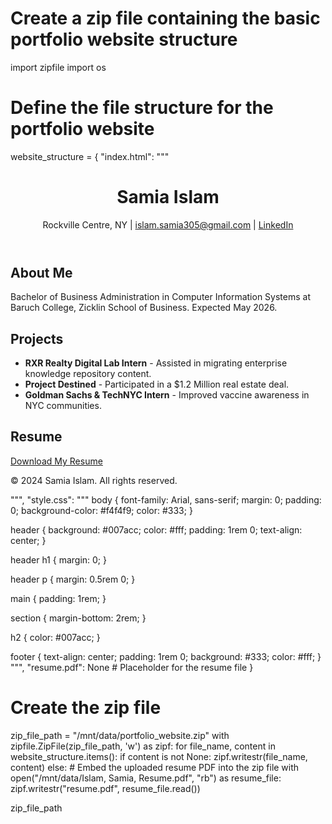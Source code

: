 # Create a zip file containing the basic portfolio website structure
import zipfile
import os

# Define the file structure for the portfolio website
website_structure = {
    "index.html": """
<!DOCTYPE html>
<html lang="en">
<head>
    <meta charset="UTF-8">
    <meta name="viewport" content="width=device-width, initial-scale=1.0">
    <title>Samia Islam Portfolio</title>
    <link rel="stylesheet" href="style.css">
</head>
<body>
    <header>
        <h1>Samia Islam</h1>
        <p>Rockville Centre, NY | <a href="mailto:islam.samia305@gmail.com">islam.samia305@gmail.com</a> | <a href="http://www.linkedin.com/in/samia-islam-29mar05/">LinkedIn</a></p>
    </header>
    <main>
        <section id="about">
            <h2>About Me</h2>
            <p>Bachelor of Business Administration in Computer Information Systems at Baruch College, Zicklin School of Business. Expected May 2026.</p>
        </section>
        <section id="projects">
            <h2>Projects</h2>
            <ul>
                <li><strong>RXR Realty Digital Lab Intern</strong> - Assisted in migrating enterprise knowledge repository content.</li>
                <li><strong>Project Destined</strong> - Participated in a $1.2 Million real estate deal.</li>
                <li><strong>Goldman Sachs & TechNYC Intern</strong> - Improved vaccine awareness in NYC communities.</li>
            </ul>
        </section>
        <section id="resume">
            <h2>Resume</h2>
            <p><a href="resume.pdf" target="_blank">Download My Resume</a></p>
        </section>
    </main>
    <footer>
        <p>&copy; 2024 Samia Islam. All rights reserved.</p>
    </footer>
</body>
</html>
""",
    "style.css": """
body {
    font-family: Arial, sans-serif;
    margin: 0;
    padding: 0;
    background-color: #f4f4f9;
    color: #333;
}

header {
    background: #007acc;
    color: #fff;
    padding: 1rem 0;
    text-align: center;
}

header h1 {
    margin: 0;
}

header p {
    margin: 0.5rem 0;
}

main {
    padding: 1rem;
}

section {
    margin-bottom: 2rem;
}

h2 {
    color: #007acc;
}

footer {
    text-align: center;
    padding: 1rem 0;
    background: #333;
    color: #fff;
}
""",
    "resume.pdf": None  # Placeholder for the resume file
}

# Create the zip file
zip_file_path = "/mnt/data/portfolio_website.zip"
with zipfile.ZipFile(zip_file_path, 'w') as zipf:
    for file_name, content in website_structure.items():
        if content is not None:
            zipf.writestr(file_name, content)
        else:
            # Embed the uploaded resume PDF into the zip file
            with open("/mnt/data/Islam, Samia, Resume.pdf", "rb") as resume_file:
                zipf.writestr("resume.pdf", resume_file.read())

zip_file_path
